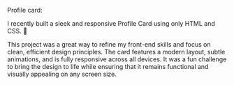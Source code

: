 Profile card:

I recently built a sleek and responsive Profile Card using only HTML and CSS. 🎨

This project was a great way to refine my front-end skills and focus on clean, efficient design principles. The card features a modern layout, subtle animations, and is fully responsive across all devices. It was a fun challenge to bring the design to life while ensuring that it remains functional and visually appealing on any screen size.


